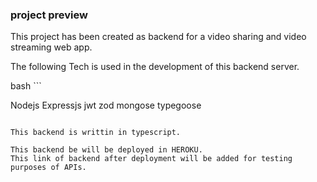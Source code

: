 ### project preview

This project has been created as backend for a video sharing and video streaming web app.

The following Tech is used in the development of this backend server.

bash ```

Nodejs
Expressjs
jwt
zod
mongose
typegoose

```

This backend is writtin in typescript.

This backend be will be deployed in HEROKU.
This link of backend after deployment will be added for testing purposes of APIs.



